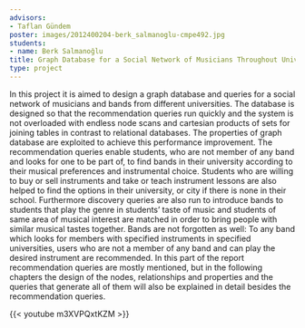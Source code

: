 ```yaml
---
advisors:
- Taflan Gündem
poster: images/2012400204-berk_salmanoglu-cmpe492.jpg
students:
- name: Berk Salmanoğlu
title: Graph Database for a Social Network of Musicians Throughout Universities
type: project
---
```


In this project it is aimed to design a graph database and queries for a social network of musicians and bands from different universities. The database is designed so that the recommendation queries run quickly and the system is not overloaded with endless node scans and cartesian products of sets for joining tables in contrast to relational databases. The properties of graph database are exploited to achieve this performance improvement. The recommendation queries enable students, who are not member of any band and looks for one to be part of, to find bands in their university according to their musical preferences and instrumental choice. Students who are willing to buy or sell instruments and take or teach instrument lessons are also helped to find the options in their university, or city if there is none in their school. Furthermore discovery queries are also run to introduce bands to students that play the genre in students’ taste of music and students of same area of musical interest are matched in order to bring people with similar musical tastes together. Bands are not forgotten as well: To any band which looks for members with specified instruments in specified universities, users who are not a member of any band and can play the desired instrument are recommended. In this part of the report recommendation queries are mostly mentioned, but in the following chapters the design of the nodes, relationships and properties and the queries that generate all of them will also be explained in detail besides the recommendation queries.


{{< youtube m3XVPQxtKZM >}}